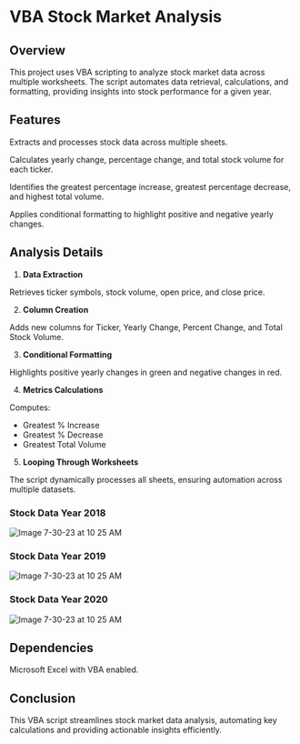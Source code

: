 # VBA Stock Market Analysis

## Overview
This project uses VBA scripting to analyze stock market data across multiple worksheets. The script automates data retrieval, calculations, and formatting, providing insights into stock performance for a given year.

## Features
Extracts and processes stock data across multiple sheets.

Calculates yearly change, percentage change, and total stock volume for each ticker.

Identifies the greatest percentage increase, greatest percentage decrease, and highest total volume.

Applies conditional formatting to highlight positive and negative yearly changes.

## Analysis Details
1. **Data Extraction**

Retrieves ticker symbols, stock volume, open price, and close price.

2. **Column Creation**

Adds new columns for Ticker, Yearly Change, Percent Change, and Total Stock Volume.

3. **Conditional Formatting**

Highlights positive yearly changes in green and negative changes in red.

4. **Metrics Calculations**

Computes:
- Greatest % Increase
- Greatest % Decrease
- Greatest Total Volume

5. **Looping Through Worksheets**

The script dynamically processes all sheets, ensuring automation across multiple datasets.

### Stock Data Year 2018

![Image 7-30-23 at 10 25 AM](https://github.com/jessnguyen9/VBA-challenge/assets/128268114/d7193e43-46cf-4ed7-93a7-0ac05147ebc1)

### Stock Data Year 2019

![Image 7-30-23 at 10 25 AM](https://github.com/jessnguyen9/VBA-challenge/assets/128268114/224b5101-a287-4c19-bb1f-aaf35c6b1a31)

### Stock Data Year 2020

![Image 7-30-23 at 10 25 AM](https://github.com/jessnguyen9/VBA-challenge/assets/128268114/310771a5-8648-43ac-8d28-5be6a26448f0)

## Dependencies
Microsoft Excel with VBA enabled.

## Conclusion
This VBA script streamlines stock market data analysis, automating key calculations and providing actionable insights efficiently.




